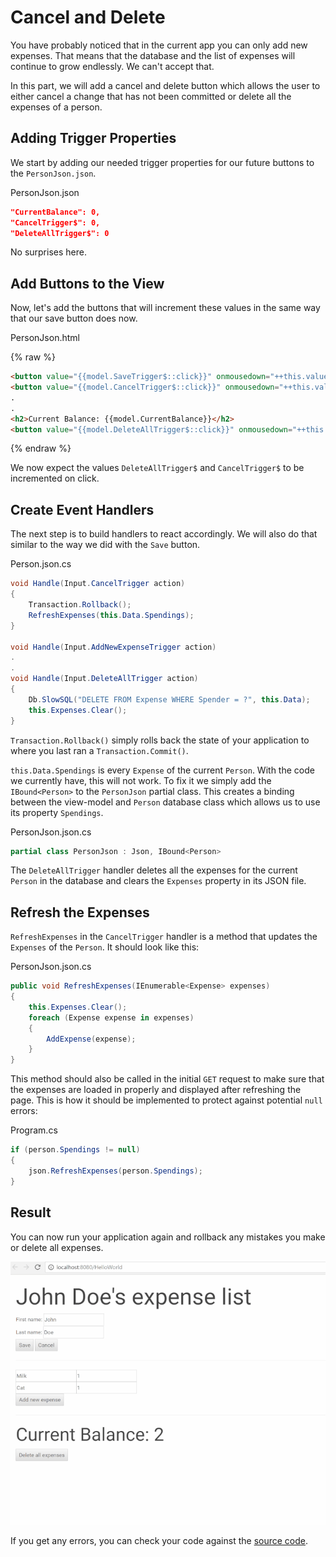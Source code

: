 # Cancel and Delete

You have probably noticed that in the current app you can only add new expenses. That means that the database and the list of expenses will continue to grow endlessly. We can't accept that.

In this part, we will add a cancel and delete button which allows the user to either cancel a change that has not been committed or delete all the expenses of a person.

## Adding Trigger Properties

We start by adding our needed trigger properties for our future buttons to the `PersonJson.json`.

<div class="code-name">PersonJson.json</div>

```json
"CurrentBalance": 0,
"CancelTrigger$": 0,
"DeleteAllTrigger$": 0
```

No surprises here.

## Add Buttons to the View

Now, let's add the buttons that will increment these values in the same way that our save button does now.

<div class="code-name">PersonJson.html</div>

{% raw %}
```html
<button value="{{model.SaveTrigger$::click}}" onmousedown="++this.value">Save</button>
<button value="{{model.CancelTrigger$::click}}" onmousedown="++this.value">Cancel</button>
.
.
<h2>Current Balance: {{model.CurrentBalance}}</h2>
<button value="{{model.DeleteAllTrigger$::click}}" onmousedown="++this.value">Delete all expenses</button>
```
{% endraw %}


We now expect the values `DeleteAllTrigger$` and `CancelTrigger$` to be incremented on click.

## Create Event Handlers

The next step is to build handlers to react accordingly. We will also do that similar to the way we did with the `Save` button.

<div class="code-name">Person.json.cs</div>

```cs
void Handle(Input.CancelTrigger action)
{
    Transaction.Rollback();
    RefreshExpenses(this.Data.Spendings);
}

void Handle(Input.AddNewExpenseTrigger action)
.
.
void Handle(Input.DeleteAllTrigger action)
{
    Db.SlowSQL("DELETE FROM Expense WHERE Spender = ?", this.Data);
    this.Expenses.Clear();
}
```

`Transaction.Rollback()` simply rolls back the state of your application to where you last ran a `Transaction.Commit()`.

`this.Data.Spendings` is every `Expense` of the current `Person`. With the code we currently have, this will not work. To fix it we simply add the `IBound<Person>` to the `PersonJson` partial class. This creates a binding between the view-model and `Person` database class which allows us to use its property `Spendings`.

<div class="code-name">PersonJson.json.cs</div>

```cs
partial class PersonJson : Json, IBound<Person>
```

The `DeleteAllTrigger` handler deletes all the expenses for the current `Person` in the database and clears the `Expenses` property in its JSON file.

## Refresh the Expenses

`RefreshExpenses` in the `CancelTrigger` handler is a method that updates the `Expenses` of the `Person`. It should look like this:

<div class="code-name">PersonJson.json.cs</div>

```cs
public void RefreshExpenses(IEnumerable<Expense> expenses)
{
    this.Expenses.Clear();
    foreach (Expense expense in expenses)
    {
        AddExpense(expense);
    }
}
```
This method should also be called in the initial `GET` request to make sure that the expenses are loaded in properly and displayed after refreshing the page. This is how it should be implemented to protect against potential `null` errors:

<div class="code-name">Program.cs</div>

```cs
if (person.Spendings != null)
{
    json.RefreshExpenses(person.Spendings);
}
```

## Result

You can now run your application again and rollback any mistakes you make or delete all expenses.

![part 6 gif](/assets/resizedpart6.gif)

If you get any errors, you can check your code against the [source code](https://github.com/StarcounterApps/HelloWorld/commit/7491b94014938bd9a1a0af6591bd754fc3e3b1e1).
